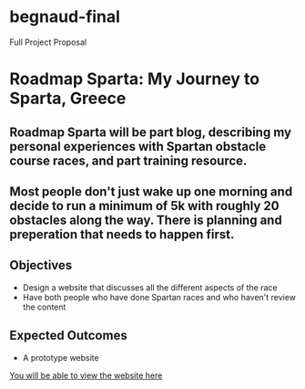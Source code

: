 # begnaud-final
Full Project Proposal 

# Roadmap Sparta: My Journey to Sparta, Greece

## Roadmap Sparta will be part blog, describing my personal experiences with Spartan obstacle course races, and part training resource.

## Most people don't just wake up one morning and decide to run a minimum of 5k with roughly 20 obstacles along the way. There is planning and preperation that needs to happen first.  

## Objectives
- Design a website that discusses all the different aspects of the race
- Have both people who have done Spartan races and who haven't review the content

## Expected Outcomes
- A prototype website

[You will be able to view the website here](https://monicabegnaud.github.io/roadmap-sparta/)